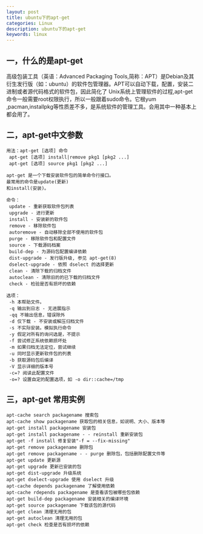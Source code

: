 ```yaml
---
layout: post
title: ubuntu下的apt-get
categories: Linux
description: ubuntu下的apt-get
keywords: linux
---
```


## 一，什么的是apt-get

高级包装工具（英语：Advanced Packaging Tools,简称：APT）是Debian及其衍生发行版（如：ubuntu）的软件包管理器。APT可以自动下载，配置，安装二进制或者源代码格式的软件包，因此简化了 Unix系统上管理软件的过程,apt-get命令一般需要root权限执行，所以一般跟着sudo命令。它根yum ,pacman,installpkg等性质差不多，是系统软件的管理工具。会用其中一种基本上都会用了。

## 二，apt-get中文参数

```
用法：apt-get [选项] 命令  
 apt-get [选项] install|remove pkg1 [pkg2 ...]  
 apt-get [选项] source pkg1 [pkg2 ...]  
  
apt-get 是一个下载安装软件包的简单命令行接口。  
最常用的命令是update(更新)  
和install(安装)。  
  
命令：  
 update - 重新获取软件包列表  
 upgrade - 进行更新  
 install - 安装新的软件包  
 remove - 移除软件包  
 autoremove - 自动移除全部不使用的软件包  
 purge - 移除软件包和配置文件  
 source - 下载源码档案  
 build-dep - 为源码包配置编译依赖  
 dist-upgrade - 发行版升级, 参见 apt-get(8)  
 dselect-upgrade - 依照 dselect 的选择更新  
 clean - 清除下载的归档文件  
 autoclean - 清除旧的的已下载的归档文件  
 check - 检验是否有损坏的依赖  
  
选项：  
 -h 本帮助文件。  
 -q 输出到日志 - 无进展指示  
 -qq 不输出信息，错误除外  
 -d 仅下载 - 不安装或解压归档文件  
 -s 不实际安装。模拟执行命令  
 -y 假定对所有的询问选是，不提示  
 -f 尝试修正系统依赖损坏处  
 -m 如果归档无法定位，尝试继续  
 -u 同时显示更新软件包的列表  
 -b 获取源码包后编译  
 -V 显示详细的版本号  
 -c=? 阅读此配置文件  
 -o=? 设置自定的配置选项，如 -o dir::cache=/tmp  
```
 
 
## 三，apt-get 常用实例

```
apt-cache search packagename 搜索包
apt-cache show packagename 获取包的相关信息，如说明、大小、版本等
apt-get install packagename 安装包
apt-get install packagename - - reinstall 重新安装包
apt-get -f install 修复安装"-f = --fix-missing"
apt-get remove packagename 删除包
apt-get remove packagename - - purge 删除包，包括删除配置文件等
apt-get update 更新源
apt-get upgrade 更新已安装的包
apt-get dist-upgrade 升级系统
apt-get dselect-upgrade 使用 dselect 升级
apt-cache depends packagename 了解使用依赖
apt-cache rdepends packagename 是查看该包被哪些包依赖
apt-get build-dep packagename 安装相关的编译环境
apt-get source packagename 下载该包的源代码
apt-get clean 清理无用的包
apt-get autoclean 清理无用的包
apt-get check 检查是否有损坏的依赖
```



